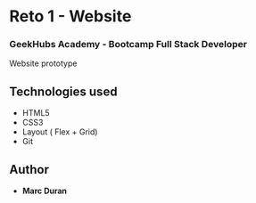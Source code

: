 # Reto 1 - Website
### GeekHubs Academy - Bootcamp Full Stack Developer
Website prototype

## Technologies used
* HTML5
* CSS3
* Layout ( Flex + Grid)
* Git

## Author
* **Marc Duran**
